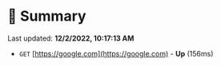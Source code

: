 # 📖 Summary
Last updated: **12/2/2022, 10:17:13 AM**

- `GET` [https://google.com](https://google.com) - **Up** (156ms)
